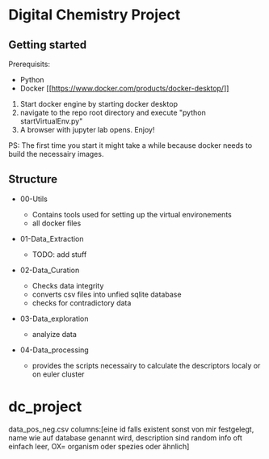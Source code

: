 # Digital Chemistry Project
## Getting started

Prerequisits:
* Python
* Docker [[https://www.docker.com/products/docker-desktop/]]

1. Start docker engine by starting docker desktop 
2. navigate to the repo root directory and execute "python startVirtualEnv.py"
3. A browser with jupyter lab opens. Enjoy!

PS: The first time you start it might take a while because docker needs to build the necessairy images.

## Structure

* 00-Utils
    * Contains tools used for setting up the virtual environements
    * all docker files

* 01-Data_Extraction
    * TODO: add stuff

* 02-Data_Curation
    * Checks data integrity
    * converts csv files into unfied sqlite database
    * checks for contradictory data

* 03-Data_exploration
    * analyize data

* 04-Data_processing
    * provides the scripts necessairy to calculate the descriptors localy or on euler cluster



# dc_project

data_pos_neg.csv columns:\[eine id falls existent sonst von mir festgelegt, name wie auf database genannt wird, description sind random info oft einfach leer, OX= organism oder spezies oder ähnlich\]



